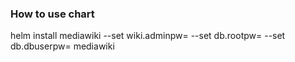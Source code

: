 ### How to use chart
helm install mediawiki --set wiki.adminpw=<Wiki Admin User Password> --set db.rootpw=<Mysql Root Password> --set db.dbuserpw=<User DB Password> mediawiki
